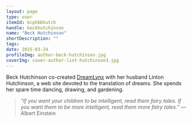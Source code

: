 ```yaml
---
layout: page
type: user
itemId: bcphbbhutch
handle: beckhutchinson
name: "Beck Hutchinson"
shortDescription: ""
tags:
date: 2015-03-24
profileImg: author-beck-hutchinson.jpg
coverImg: cover-author-lint-hutchinson3.jpg
---
```


Beck Hutchinson co-created [DreamLynx](http://www.dreamlynx.com/) with her husband Linton Hutchinson, a web site devoted to the translation of dreams. She spends her spare time dancing, drawing, and gardening.

> _“If you want your children to be intelligent, read them fairy tales. If you want them to be more intelligent, read them more fairy tales.”_ — Albert Einstein
